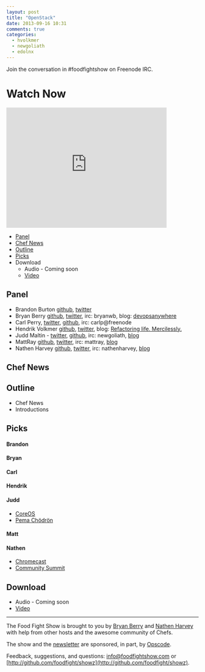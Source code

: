 ```yaml
---
layout: post
title: "OpenStack"
date: 2013-09-16 10:31
comments: true
categories: 
  - hvolkmer
  - newgoliath
  - edolnx
---
```


Join the conversation in #foodfightshow on Freenode IRC.

# Watch Now

<iframe width="420" height="315" src="http://www.youtube.com/embed/dzbBxezbXko" frameborder="0" allowfullscreen></iframe>

* [Panel](http://foodfightshow.org/2013/09/openstack.html#panel)
* [Chef News](http://foodfightshow.org/2013/09/openstack.html#news)
* [Outline](http://foodfightshow.org/2013/09/openstack.html#outline)
* [Picks](http://foodfightshow.org/2013/09/openstack.html#picks)
* Download
  * Audio - Coming soon
  * [Video](http://youtu.be/dzbBxezbXko)

Panel<a name="panel"></a>
-------------
* Brandon Burton [github](http://github.com/solarce), [twitter](https://twitter.com/solarce)
* Bryan Berry [github](http://github.com/bryanwb), [twitter](http://twitter.com/bryanwb), irc: bryanwb, blog: [devopsanywhere](http://devopsanywhere.blogspot.com)
* Carl Perry, [twitter](http://twitter.com/edolnx), [github](http://github.com/edolnx), irc: carlp@freenode
* Hendrik Volkmer  [github](http://github.com/hvolkmer), [twitter](http://www.twitter.com/hvolkmer), blog: [Refactoring life. Mercilessly.](http://blog.hendrikvolkmer.de/)
* Judd Maltin - [twitter](https://twitter.com/newgoliath), [github](https://github.com/newgoliath), irc:  newgoliath, [blog](http://blog.newgoliath.com/)
* MattRay [github](http://github.com/mattray), [twitter](http://twitter.com/mattray), irc: mattray, [blog](http://www.leastresistance.net/)
* Nathen Harvey [github](http://github.com/nathenharvey), [twitter](http://twitter.com/nathenharvey), irc: nathenharvey, [blog](http://nathenharvey.com)

Chef News<a name="news"></a>
---------


Outline<a name="outline"></a>
-------
* Chef News
* Introductions

Picks<a name="picks"></a>
-----
#### Brandon

#### Bryan

#### Carl

#### Hendrik

#### Judd

* [CoreOS](http://coreos.com/)
* [Pema Chödrön](http://pemachodronfoundation.org/)

#### Matt

#### Nathen

* [Chromecast](http://www.google.com/intl/en/chrome/devices/chromecast/)
* [Community Summit](https://wiki.opscode.com/display/chef/Community+Summit+3+-+2013)


Download
--------
* Audio - Coming soon
* [Video](http://youtu.be/dzbBxezbXko)

<hr />

The Food Fight Show is brought to you by [Bryan Berry](https://twitter.com/bryanwb) and [Nathen Harvey](https://twitter.com/nathenharvey) with help from other hosts and the awesome community of Chefs.

The show and the [newsletter](http://us6.campaign-archive2.com/home/?u=7d43a288e882a145b7e99c650&id=ad8186466d) are sponsored, in part, by [Opscode](http://www.opscode.com).

Feedback, suggestions, and questions:  [info@foodfightshow.com](mailto:info@foodfightshow.com) or  [http://github.com/foodfight/showz](http://github.com/foodfight/showz).

